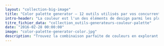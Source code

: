 ```yaml
---
layout: "collection-big-image"
title: "Color palette generator – 12 outils utilisés par vos concurrents"
intro-header: "La couleur est l'un des éléments de design parmi les plus puissants. Avec une telle importance, il vaut mieux prendre le temps d'explorer l'univers de la couleur dominante et soigneusement sélectionner une combinaison parfaite de couleurs pour chaque design. Pour vous aider dans votre recherche, faites comme vos concurrents : explorez la liste 2016 des meilleurs générateurs de palettes de couleurs du Magazine du Webdesign. En espérant que cette collection vous permettent de trouver de nouvelles pistes créatives pour vos clients."
titre_fichier_data: "collection_outils-generateurs-couleur-palette"
date: "2016-02-28 00:00:00"
image: "color-palette-generator-color.jpg"
description: "Trouvez la combinaison parfaite de couleurs en explorant la liste 2016 des meilleurs générateurs de palettes de couleurs."
---
```


